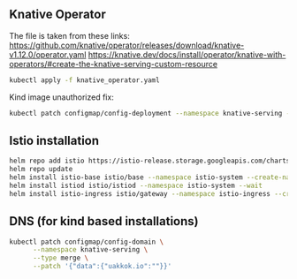 
## Knative Operator

The file is taken from these links:
https://github.com/knative/operator/releases/download/knative-v1.12.0/operator.yaml
https://knative.dev/docs/install/operator/knative-with-operators/#create-the-knative-serving-custom-resource

```bash
kubectl apply -f knative_operator.yaml
```

Kind image unauthorized fix:
```bash
kubectl patch configmap/config-deployment --namespace knative-serving --type merge --patch '{"data":{"registries-skipping-tag-resolving":"kind.local,ko.local,dev.local,docker.io,index.docker.io"}}'
```

## Istio installation

```bash
helm repo add istio https://istio-release.storage.googleapis.com/charts
helm repo update
helm install istio-base istio/base --namespace istio-system --create-namespace --wait
helm install istiod istio/istiod --namespace istio-system --wait
helm install istio-ingress istio/gateway --namespace istio-ingress --create-namespace --wait
```

## DNS (for kind based installations)

```bash
kubectl patch configmap/config-domain \
      --namespace knative-serving \
      --type merge \
      --patch '{"data":{"uakkok.io":""}}'
```

